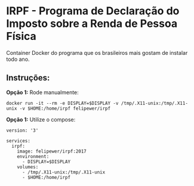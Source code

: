 # IRPF - Programa de Declaração do Imposto sobre a Renda de Pessoa Física

Container Docker do programa que os brasileiros mais gostam de instalar todo ano.

## Instruções:

**Opção 1:** Rode manualmente:

```
docker run -it --rm -e DISPLAY=$DISPLAY -v /tmp/.X11-unix:/tmp/.X11-unix -v $HOME:/home/irpf felipewer/irpf
```

**Opção 1:** Utilize o compose:

```
version: '3'

services:
  irpf:
    image: felipewer/irpf:2017
    environment:
      - DISPLAY=$DISPLAY
    volumes:
      - /tmp/.X11-unix:/tmp/.X11-unix
      - $HOME:/home/irpf
```
